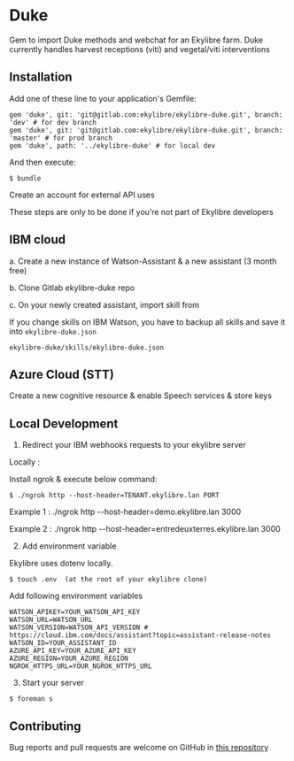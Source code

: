 # Duke

Gem to import Duke methods and webchat for an Ekylibre farm.
Duke currently handles harvest receptions (viti) and vegetal/viti interventions

## Installation

Add one of these line to your application's Gemfile:

```
gem 'duke', git: 'git@gitlab.com:ekylibre/ekylibre-duke.git', branch: 'dev' # for dev branch
gem 'duke', git: 'git@gitlab.com:ekylibre/ekylibre-duke.git', branch: 'master' # for prod branch
gem 'duke', path: '../ekylibre-duke' # for local dev
```
And then execute:
```
$ bundle
```
Create an account for external API uses

These steps are only to be done if you’re not part of Ekylibre developers

## IBM cloud

a. Create a new instance of Watson-Assistant & a new assistant (3 month free)

b. Clone Gitlab ekylibre-duke repo

c. On your newly created assistant, import skill from

If you change skills on IBM Watson, you have to backup all skills and save it into `ekylibre-duke.json`

```
ekylibre-duke/skills/ekylibre-duke.json
```

## Azure Cloud (STT)

Create a new cognitive resource & enable Speech services & store keys

## Local Development

1. Redirect your IBM webhooks requests to your ekylibre server

Locally :

Install ngrok & execute below command:

```
$ ./ngrok http --host-header=TENANT.ekylibre.lan PORT
```

Example 1 : ./ngrok http --host-header=demo.ekylibre.lan 3000

Example 2 : ./ngrok http --host-header=entredeuxterres.ekylibre.lan 3000

2. Add environment variable 

Ekylibre uses dotenv locally.
```
$ touch .env  (at the root of your ekylibre clone)
```
Add following environment variables
```
WATSON_APIKEY=YOUR_WATSON_API_KEY
WATSON_URL=WATSON_URL
WATSON_VERSION=WATSON_API_VERSION # https://cloud.ibm.com/docs/assistant?topic=assistant-release-notes
WATSON_ID=YOUR_ASSISTANT_ID
AZURE_API_KEY=YOUR_AZURE_API_KEY
AZURE_REGION=YOUR_AZURE_REGION
NGROK_HTTPS_URL=YOUR_NGROK_HTTPS_URL
```

3. Start your server

```
$ foreman s
```

## Contributing

Bug reports and pull requests are welcome on GitHub in [this repository](https://gitlab.com/ekylibre/ekylibre-duke)
